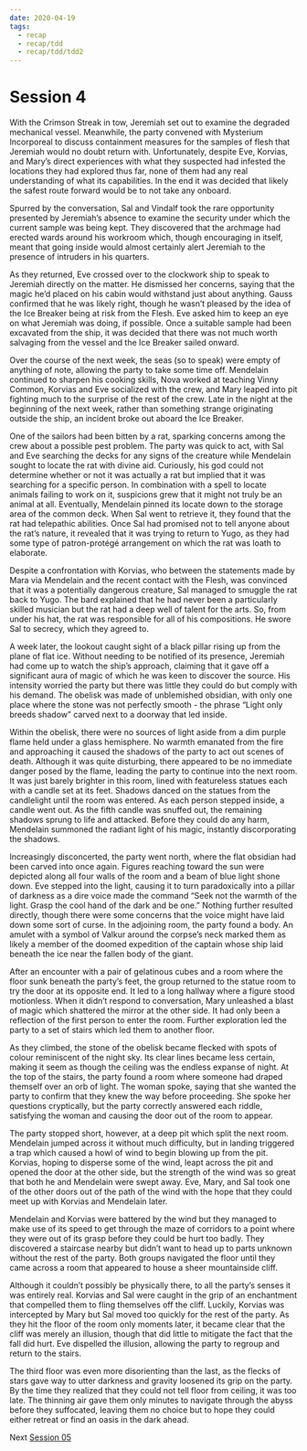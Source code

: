 ```yaml
---
date: 2020-04-19
tags:
  - recap
  - recap/tdd
  - recap/tdd/tdd2
---
```

# Session 4

With the Crimson Streak in tow, Jeremiah set out to examine the degraded mechanical vessel. Meanwhile, the party convened with Mysterium Incorporeal to discuss containment measures for the samples of flesh that Jeremiah would no doubt return with. Unfortunately, despite Eve, Korvias, and Mary’s direct experiences with what they suspected had infested the locations they had explored thus far, none of them had any real understanding of what its capabilities. In the end it was decided that likely the safest route forward would be to not take any onboard.

Spurred by the conversation, Sal and Vindalf took the rare opportunity presented by Jeremiah’s absence to examine the security under which the current sample was being kept. They discovered that the archmage had erected wards around his workroom which, though encouraging in itself, meant that going inside would almost certainly alert Jeremiah to the presence of intruders in his quarters.

As they returned, Eve crossed over to the clockwork ship to speak to Jeremiah directly on the matter. He dismissed her concerns, saying that the magic he’d placed on his cabin would withstand just about anything. Gauss confirmed that he was likely right, though he wasn’t pleased by the idea of the Ice Breaker being at risk from the Flesh. Eve asked him to keep an eye on what Jeremiah was doing, if possible. Once a suitable sample had been excavated from the ship, it was decided that there was not much worth salvaging from the vessel and the Ice Breaker sailed onward.

Over the course of the next week, the seas (so to speak) were empty of anything of note, allowing the party to take some time off. Mendelain continued to sharpen his cooking skills, Nova worked at teaching Vinny Common, Korvias and Eve socialized with the crew, and Mary leaped into pit fighting much to the surprise of the rest of the crew. Late in the night at the beginning of the next week, rather than something strange originating outside the ship, an incident broke out aboard the Ice Breaker.

One of the sailors had been bitten by a rat, sparking concerns among the crew about a possible pest problem. The party was quick to act, with Sal and Eve searching the decks for any signs of the creature while Mendelain sought to locate the rat with divine aid. Curiously, his god could not determine whether or not it was actually a rat but implied that it was searching for a specific person. In combination with a spell to locate animals failing to work on it, suspicions grew that it might not truly be an animal at all. Eventually, Mendelain pinned its locate down to the storage area of the common deck. When Sal went to retrieve it, they found that the rat had telepathic abilities. Once Sal had promised not to tell anyone about the rat’s nature, it revealed that it was trying to return to Yugo, as they had some type of patron-protégé arrangement on which the rat was loath to elaborate.

Despite a confrontation with Korvias, who between the statements made by Mara via Mendelain and the recent contact with the Flesh, was convinced that it was a potentially dangerous creature, Sal managed to smuggle the rat back to Yugo. The bard explained that he had never been a particularly skilled musician but the rat had a deep well of talent for the arts. So, from under his hat, the rat was responsible for all of his compositions. He swore Sal to secrecy, which they agreed to.

A week later, the lookout caught sight of a black pillar rising up from the plane of flat ice. Without needing to be notified of its presence, Jeremiah had come up to watch the ship’s approach, claiming that it gave off a significant aura of magic of which he was keen to discover the source. His intensity worried the party but there was little they could do but comply with his demand. The obelisk was made of unblemished obsidian, with only one place where the stone was not perfectly smooth - the phrase “Light only breeds shadow” carved next to a doorway that led inside.

Within the obelisk, there were no sources of light aside from a dim purple flame held under a glass hemisphere. No warmth emanated from the fire and approaching it caused the shadows of the party to act out scenes of death. Although it was quite disturbing, there appeared to be no immediate danger posed by the flame, leading the party to continue into the next room. It was just barely brighter in this room, lined with featureless statues each with a candle set at its feet. Shadows danced on the statues from the candlelight until the room was entered. As each person stepped inside, a candle went out. As the fifth candle was snuffed out, the remaining shadows sprung to life and attacked. Before they could do any harm, Mendelain summoned the radiant light of his magic, instantly discorporating the shadows.

Increasingly disconcerted, the party went north, where the flat obsidian had been carved into once again. Figures reaching toward the sun were depicted along all four walls of the room and a beam of blue light shone down. Eve stepped into the light, causing it to turn paradoxically into a pillar of darkness as a dire voice made the command “Seek not the warmth of the light. Grasp the cool hand of the dark and be one.” Nothing further resulted directly, though there were some concerns that the voice might have laid down some sort of curse. In the adjoining room, the party found a body. An amulet with a symbol of Valkur around the corpse’s neck marked them as likely a member of the doomed expedition of the captain whose ship laid beneath the ice near the fallen body of the giant.

After an encounter with a pair of gelatinous cubes and a room where the floor sunk beneath the party’s feet, the group returned to the statue room to try the door at its opposite end. It led to a long hallway where a figure stood motionless. When it didn’t respond to conversation, Mary unleashed a blast of magic which shattered the mirror at the other side. It had only been a reflection of the first person to enter the room. Further exploration led the party to a set of stairs which led them to another floor.

As they climbed, the stone of the obelisk became flecked with spots of colour reminiscent of the night sky. Its clear lines became less certain, making it seem as though the ceiling was the endless expanse of night. At the top of the stairs, the party found a room where someone had draped themself over an orb of light. The woman spoke, saying that she wanted the party to confirm that they knew the way before proceeding. She spoke her questions cryptically, but the party correctly answered each riddle, satisfying the woman and causing the door out of the room to appear.

The party stopped short, however, at a deep pit which split the next room. Mendelain jumped across it without much difficulty, but in landing triggered a trap which caused a howl of wind to begin blowing up from the pit. Korvias, hoping to disperse some of the wind, leapt across the pit and opened the door at the other side, but the strength of the wind was so great that both he and Mendelain were swept away. Eve, Mary, and Sal took one of the other doors out of the path of the wind with the hope that they could meet up with Korvias and Mendelain later.

Mendelain and Korvias were battered by the wind but they managed to make use of its speed to get through the maze of corridors to a point where they were out of its grasp before they could be hurt too badly. They discovered a staircase nearby but didn’t want to head up to parts unknown without the rest of the party. Both groups navigated the floor until they came across a room that appeared to house a sheer mountainside cliff.

Although it couldn’t possibly be physically there, to all the party’s senses it was entirely real. Korvias and Sal were caught in the grip of an enchantment that compelled them to fling themselves off the cliff. Luckily, Korvias was intercepted by Mary but Sal moved too quickly for the rest of the party. As they hit the floor of the room only moments later, it became clear that the cliff was merely an illusion, though that did little to mitigate the fact that the fall did hurt. Eve dispelled the illusion, allowing the party to regroup and return to the stairs.

The third floor was even more disorienting than the last, as the flecks of stars gave way to utter darkness and gravity loosened its grip on the party. By the time they realized that they could not tell floor from ceiling, it was too late. The thinning air gave them only minutes to navigate through the abyss before they suffocated, leaving them no choice but to hope they could either retreat or find an oasis in the dark ahead.

Next
[Session 05](Recaps/Auril%20Adventures/Campaign%202%20-%20A%20Frigid%20Expedition/Session%2005.md)